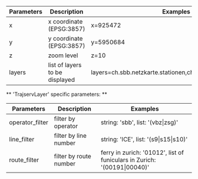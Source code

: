 | Parameters | Description                    | Examples                                                     |
|------------|--------------------------------|--------------------------------------------------------------|
| x          | x coordinate (EPSG:3857)       | x=925472                                                     |
| y          | y coordinate (EPSG:3857)       | y=5950684                                                    |
| z          | zoom level                     | z=10                                                         |
| layers     | list of layers to be displayed | layers=ch.sbb.netzkarte.stationen,ch.sbb.netzkarte.flughafen |


** 'TrajservLayer' specific parameters: **

| Parameters      | Description            | Examples                                                                |
|-----------------|------------------------|-------------------------------------------------------------------------|
| operator_filter | filter by operator     | string: 'sbb', list: '(vbz\|zsg)'                                        |
| line_filter     | filter by line number  | string: 'ICE',  list: '(s9\|s15\|s10)'                                    |
| route_filter    | filter by route number | ferry in zurich: '01012', list of funiculars in Zurich: '(00191\|00040)' |

